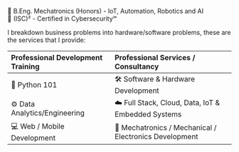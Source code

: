 <!--
**asmyio/asmyio** is a ✨ _special_ ✨ repository because its `README.md` (this file) appears on your GitHub profile.

Here are some ideas to get you started:

- 🔭 I’m currently working on ...
- 🌱 I’m currently learning ...
- 👯 I’m looking to collaborate on ...
- 🤔 I’m looking for help with ...
- 💬 Ask me about ...
- 📫 How to reach me: ...
- 😄 Pronouns: ...
- ⚡ Fun fact: ...
-->

📜 B.Eng. Mechatronics (Honors) - IoT, Automation, Robotics and AI\
🪪 (ISC)² - Certified in Cybersecurity℠

I breakdown business problems into hardware/software problems, these are the services that I provide:

| Professional Development Training | Professional Services / Consultancy |
| :---  | :---  |
| 🐍 Python 101 | 🛠️ Software & Hardware Development |
| ⚙️ Data Analytics/Engineering  | ☁️ Full Stack, Cloud, Data, IoT & Embedded Systems  |
| 💻 Web / Mobile Development  | 🦾 Mechatronics / Mechanical / Electronics Development  |
